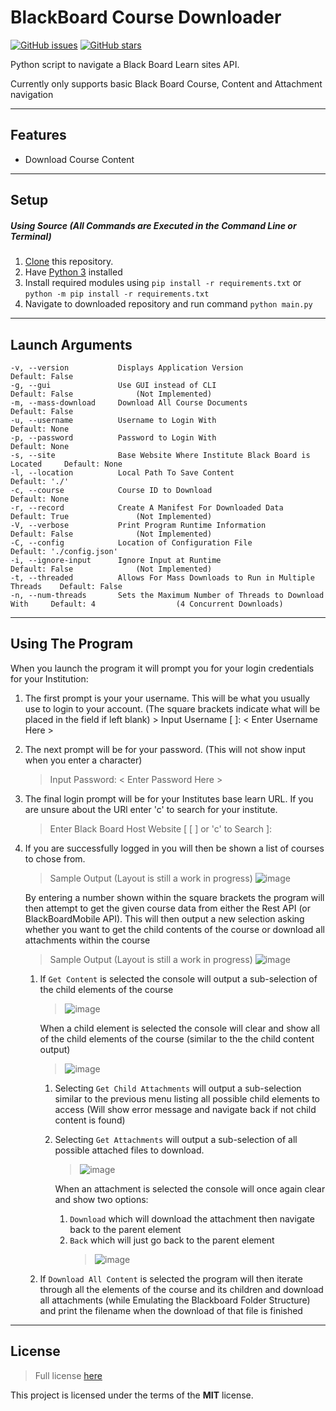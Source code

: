 # BlackBoard Course Downloader

[![GitHub issues](https://img.shields.io/github/issues/TimEnglart/BlackBoard-Course-Downloader.svg?label=Issues)](https://github.com/TimEnglart/BlackBoard-Course-Downloader/issues)
[![GitHub stars](https://img.shields.io/github/stars/TimEnglart/BlackBoard-Course-Downloader.svg?color=Gold&label=Stars)](https://github.com/TimEnglart/BlackBoard-Course-Downloader/stargazers)

Python script to navigate a Black Board Learn sites API.

Currently only supports basic Black Board Course, Content and Attachment navigation

---

## Features

- Download Course Content

---

## Setup

##### Using Source (All Commands are Executed in the Command Line or Terminal)

1. [Clone](https://github.com/TimEnglart/BlackBoard-Course-Downloader.git) this repository.
2. Have [Python 3](https://www.python.org/downloads/) installed
3. Install required modules using `pip install -r requirements.txt` or `python -m pip install -r requirements.txt`
4. Navigate to downloaded repository and run command `python main.py`

---

## Launch Arguments

```
-v, --version           Displays Application Version                            Default: False
-g, --gui               Use GUI instead of CLI                                  Default: False              (Not Implemented)
-m, --mass-download     Download All Course Documents                           Default: False
-u, --username          Username to Login With                                  Default: None
-p, --password          Password to Login With                                  Default: None
-s, --site              Base Website Where Institute Black Board is Located     Default: None
-l, --location          Local Path To Save Content                              Default: './'
-c, --course            Course ID to Download                                   Default: None
-r, --record            Create A Manifest For Downloaded Data                   Default: True               (Not Implemented)
-V, --verbose           Print Program Runtime Information                       Default: False              (Not Implemented)
-C, --config            Location of Configuration File                          Default: './config.json'
-i, --ignore-input      Ignore Input at Runtime                                 Default: False              (Not Implemented)
-t, --threaded          Allows For Mass Downloads to Run in Multiple Threads    Default: False
-n, --num-threads       Sets the Maximum Number of Threads to Download With     Default: 4                  (4 Concurrent Downloads)
```

---

## Using The Program

When you launch the program it will prompt you for your login credentials for your Institution:

1. The first prompt is your your username. This will be what you usually use to login to your account.
   (The square brackets indicate what will be placed in the field if left blank) > Input Username [ ]: < Enter Username Here >
2. The next prompt will be for your password. (This will not show input when you enter a character)
   > Input Password: < Enter Password Here >
3. The final login prompt will be for your Institutes base learn URL. If you are unsure about the URl enter 'c' to search
   for your institute.  
    > Enter Black Board Host Website [ [ ] or 'c' to Search ]:
4. If you are successfully logged in you will then be shown a list of courses to chose from.

   > Sample Output (Layout is still a work in progress) ![image](https://user-images.githubusercontent.com/41773768/59965568-3ffed400-9553-11e9-83f1-6e307861744d.png)

   By entering a number shown within the square brackets the program will then attempt to get the given course data
   from either the Rest API (or BlackBoardMobile API). This will then output a new selection asking whether you want
   to get the child contents of the course or download all attachments within the course

   > Sample Output (Layout is still a work in progress) ![image](https://user-images.githubusercontent.com/41773768/59965641-493c7080-9554-11e9-8169-0a73bf2a2a19.png)

   1. If `Get Content` is selected the console will output a sub-selection of the child elements of the course

      > ![image](https://user-images.githubusercontent.com/41773768/59965729-4e4def80-9555-11e9-8632-c0bc45763884.png)

      When a child element is selected the console will clear and show all of the child elements of the course (similar
      to the the child content output)

      > ![image](https://user-images.githubusercontent.com/41773768/59965758-bc92b200-9555-11e9-8654-14dd7fdfd0eb.png)

      1. Selecting `Get Child Attachments` will output a sub-selection similar to the previous menu
         listing all possible child elements to access (Will show error message and navigate back if not child content is
         found)
      2. Selecting `Get Attachments` will output a sub-selection of all possible attached files to download.

         > ![image](https://user-images.githubusercontent.com/41773768/59965821-683c0200-9556-11e9-8cee-afa21970353f.png)

         When an attachment is selected the console will once again clear and show two options:

         1. `Download` which will download the attachment then navigate back to the parent element
         2. `Back` which will just go back to the parent element
            > ![image](https://user-images.githubusercontent.com/41773768/59965858-ce288980-9556-11e9-8add-7f96e0d09ae8.png)

   2. If `Download All Content` is selected the program will then iterate through all the elements of the course and
      its children and download all attachments (while Emulating the Blackboard Folder Structure) and print the filename
      when the download of that file is finished

---

## License

> Full license [here](https://github.com/TimEnglart/BlackBoard-Course-Downloader/blob/master/LICENSE)

This project is licensed under the terms of the **MIT** license.
